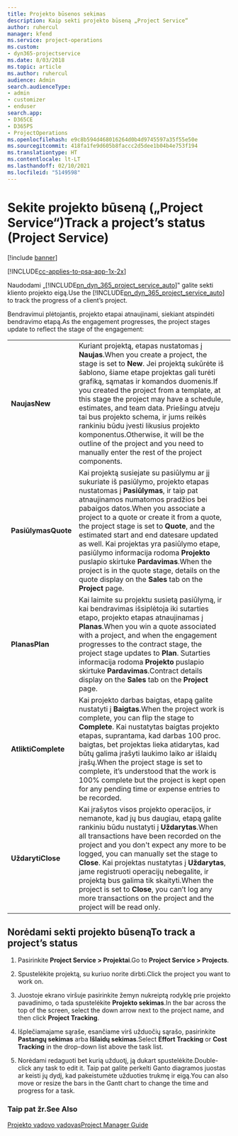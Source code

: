 ```yaml
---
title: Projekto būsenos sekimas
description: Kaip sekti projekto būseną „Project Service“
author: ruhercul
manager: kfend
ms.service: project-operations
ms.custom:
- dyn365-projectservice
ms.date: 8/03/2018
ms.topic: article
ms.author: ruhercul
audience: Admin
search.audienceType:
- admin
- customizer
- enduser
search.app:
- D365CE
- D365PS
- ProjectOperations
ms.openlocfilehash: e9c8b594d468016264d0b4d9745597a35f55e50e
ms.sourcegitcommit: 418fa1fe9d605b8faccc2d5dee1b04b4e753f194
ms.translationtype: HT
ms.contentlocale: lt-LT
ms.lasthandoff: 02/10/2021
ms.locfileid: "5149598"
---
```

# <a name="track-a-projects-status-project-service"></a><span data-ttu-id="7f8ad-103">Sekite projekto būseną („Project Service“)</span><span class="sxs-lookup"><span data-stu-id="7f8ad-103">Track a project’s status (Project Service)</span></span>

[!include [banner](../includes/psa-now-project-operations.md)]

[!INCLUDE[cc-applies-to-psa-app-1x-2x](../includes/cc-applies-to-psa-app-1x-2x.md)]

<span data-ttu-id="7f8ad-104">Naudodami „[!INCLUDE[pn_dyn_365_project_service_auto](../includes/pn-dyn-365-project-service-auto.md)]‟ galite sekti kliento projekto eigą.</span><span class="sxs-lookup"><span data-stu-id="7f8ad-104">Use the [!INCLUDE[pn_dyn_365_project_service_auto](../includes/pn-dyn-365-project-service-auto.md)] to track the progress of a client’s project.</span></span>  

<span data-ttu-id="7f8ad-105">Bendravimui plėtojantis, projekto etapai atnaujinami, siekiant atspindėti bendravimo etapą.</span><span class="sxs-lookup"><span data-stu-id="7f8ad-105">As the engagement progresses, the project stages update to reflect the stage of the engagement:</span></span>  


|              |                                                                                                                                                                                                                                                                                                  |
|--------------|--------------------------------------------------------------------------------------------------------------------------------------------------------------------------------------------------------------------------------------------------------------------------------------------------|
|   <span data-ttu-id="7f8ad-106">**Naujas**</span><span class="sxs-lookup"><span data-stu-id="7f8ad-106">**New**</span></span>    | <span data-ttu-id="7f8ad-107">Kuriant projektą, etapas nustatomas į **Naujas**.</span><span class="sxs-lookup"><span data-stu-id="7f8ad-107">When you create a project, the stage is set to **New**.</span></span> <span data-ttu-id="7f8ad-108">Jei projektą sukūrėte iš šablono, šiame etape projektas gali turėti grafiką, sąmatas ir komandos duomenis.</span><span class="sxs-lookup"><span data-stu-id="7f8ad-108">If you created the project from a template, at this stage the project may have a schedule, estimates, and team data.</span></span> <span data-ttu-id="7f8ad-109">Priešingu atveju tai bus projekto schema, ir jums reikės rankiniu būdu įvesti likusius projekto komponentus.</span><span class="sxs-lookup"><span data-stu-id="7f8ad-109">Otherwise, it will be the outline of the project and you need to manually enter the rest of the project components.</span></span> |
|  <span data-ttu-id="7f8ad-110">**Pasiūlymas**</span><span class="sxs-lookup"><span data-stu-id="7f8ad-110">**Quote**</span></span>   |      <span data-ttu-id="7f8ad-111">Kai projektą susiejate su pasiūlymu ar jį sukuriate iš pasiūlymo, projekto etapas nustatomas į **Pasiūlymas**, ir taip pat atnaujinamos numatomos pradžios bei pabaigos datos.</span><span class="sxs-lookup"><span data-stu-id="7f8ad-111">When you associate a project to a quote or create it from a quote, the project stage is set to **Quote**, and the estimated start and end datesare updated as well.</span></span> <span data-ttu-id="7f8ad-112">Kai projektas yra pasiūlymo etape, pasiūlymo informacija rodoma **Projekto** puslapio skirtuke **Pardavimas**.</span><span class="sxs-lookup"><span data-stu-id="7f8ad-112">When the project is in the quote stage, details on the quote display on the **Sales** tab on the **Project** page.</span></span>      |
|   <span data-ttu-id="7f8ad-113">**Planas**</span><span class="sxs-lookup"><span data-stu-id="7f8ad-113">**Plan**</span></span>   |                                     <span data-ttu-id="7f8ad-114">Kai laimite su projektu susietą pasiūlymą, ir kai bendravimas išsiplėtoja iki sutarties etapo, projekto etapas atnaujinamas į **Planas**.</span><span class="sxs-lookup"><span data-stu-id="7f8ad-114">When you win a quote associated with a project, and when the engagement progresses to the contract stage, the project stage updates to **Plan**.</span></span> <span data-ttu-id="7f8ad-115">Sutarties informacija rodoma **Projekto** puslapio skirtuke **Pardavimas**.</span><span class="sxs-lookup"><span data-stu-id="7f8ad-115">Contract details display on the **Sales** tab on the **Project** page.</span></span>                                      |
| <span data-ttu-id="7f8ad-116">**Atlikti**</span><span class="sxs-lookup"><span data-stu-id="7f8ad-116">**Complete**</span></span> |                    <span data-ttu-id="7f8ad-117">Kai projekto darbas baigtas, etapą galite nustatyti į **Baigtas**.</span><span class="sxs-lookup"><span data-stu-id="7f8ad-117">When the project work is complete, you can flip the stage to **Complete**.</span></span> <span data-ttu-id="7f8ad-118">Kai nustatytas baigtas projekto etapas, suprantama, kad darbas 100 proc. baigtas, bet projektas lieka atidarytas, kad būtų galima įrašyti laukimo laiko ar išlaidų įrašų.</span><span class="sxs-lookup"><span data-stu-id="7f8ad-118">When the project stage is set to complete, it’s understood that the work is 100% complete but the project is kept open for any pending time or expense entries to be recorded.</span></span>                     |
|  <span data-ttu-id="7f8ad-119">**Uždaryti**</span><span class="sxs-lookup"><span data-stu-id="7f8ad-119">**Close**</span></span>   |           <span data-ttu-id="7f8ad-120">Kai įrašytos visos projekto operacijos, ir nemanote, kad jų bus daugiau, etapą galite rankiniu būdu nustatyti į **Uždarytas**.</span><span class="sxs-lookup"><span data-stu-id="7f8ad-120">When all transactions have been recorded on the project and you don't expect any more to be logged, you can manually set the stage to **Close**.</span></span> <span data-ttu-id="7f8ad-121">Kai projektas nustatytas į **Uždarytas**, jame registruoti operacijų nebegalite, ir projektą bus galima tik skaityti.</span><span class="sxs-lookup"><span data-stu-id="7f8ad-121">When the project is set to **Close**, you can’t log any more transactions on the project and the project will be read only.</span></span>           |

## <a name="to-track-a-projects-status"></a><span data-ttu-id="7f8ad-122">Norėdami sekti projekto būseną</span><span class="sxs-lookup"><span data-stu-id="7f8ad-122">To track a project’s status</span></span>  

1.  <span data-ttu-id="7f8ad-123">Pasirinkite **Project Service > Projektai**.</span><span class="sxs-lookup"><span data-stu-id="7f8ad-123">Go to **Project Service > Projects**.</span></span>  

2.  <span data-ttu-id="7f8ad-124">Spustelėkite projektą, su kuriuo norite dirbti.</span><span class="sxs-lookup"><span data-stu-id="7f8ad-124">Click the project you want to work on.</span></span>  

3.  <span data-ttu-id="7f8ad-125">Juostoje ekrano viršuje pasirinkite žemyn nukreiptą rodyklę prie projekto pavadinimo, o tada spustelėkite **Projekto sekimas**.</span><span class="sxs-lookup"><span data-stu-id="7f8ad-125">In the bar across the top of the screen, select the down arrow next to the project name, and then click **Project Tracking**.</span></span>  

4.  <span data-ttu-id="7f8ad-126">Išplečiamajame sąraše, esančiame virš užduočių sąrašo, pasirinkite **Pastangų sekimas** arba **Išlaidų sekimas**.</span><span class="sxs-lookup"><span data-stu-id="7f8ad-126">Select **Effort Tracking** or **Cost Tracking** in the drop-down list above the task list.</span></span>  

5.  <span data-ttu-id="7f8ad-127">Norėdami redaguoti bet kurią užduotį, ją dukart spustelėkite.</span><span class="sxs-lookup"><span data-stu-id="7f8ad-127">Double-click any task to edit it.</span></span> <span data-ttu-id="7f8ad-128">Taip pat galite perkelti Ganto diagramos juostas ar keisti jų dydį, kad pakeistumėte užduoties trukmę ir eigą.</span><span class="sxs-lookup"><span data-stu-id="7f8ad-128">You can also move or resize the bars in the Gantt chart to change the time and progress for a task.</span></span>  

### <a name="see-also"></a><span data-ttu-id="7f8ad-129">Taip pat žr.</span><span class="sxs-lookup"><span data-stu-id="7f8ad-129">See Also</span></span>  
 [<span data-ttu-id="7f8ad-130">Projekto vadovo vadovas</span><span class="sxs-lookup"><span data-stu-id="7f8ad-130">Project Manager Guide</span></span>](../psa/project-manager-guide.md)
